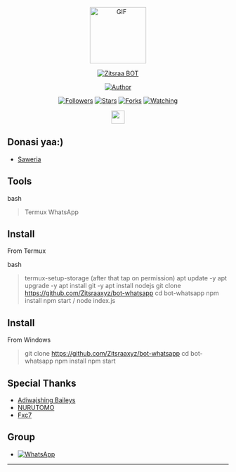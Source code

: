 <p align="center">
<img src="https://media.giphy.com/media/FeVg8ViEczcxG/giphy.gif" alt="GIF" width="128" height="128"/>
</p>
<p align="center">
<a href="#"><img title="Zitsraa BOT" src="https://img.shields.io/badge/Zitsraa BOT-green?colorA=%23ff0000&colorB=%23017e40&style=for-the-badge"></a>
</p>
<p align="center">
<a href="https://github.com/Zitsraaxyz"><img title="Author" src="https://img.shields.io/badge/Author-Zitsraa-blue.svg?style=for-the-badge&logo=github"></a>
</p>
<p align="center">
<a href="https://github.com/Zitsraaaxyz/followers"><img title="Followers" src="https://img.shields.io/github/followers/Zitsraa?color=blue&style=flat-square"></a>
<a href="https://github.com/Zitsraaaxyz/megumikato2/stargazers/"><img title="Stars" src="https://img.shields.io/github/stars/Zitsraa/bot-wa?color=red&style=flat-square"></a>
<a href="https://github.com/Zitsraaxyz/megumikato2/network/members"><img title="Forks" src="https://img.shields.io/github/forks/Zitsraa/bot-wa?color=red&style=flat-square"></a>
<a href="https://github.com/Zitsraaxyz/megumikato2/watchers"><img title="Watching" src="https://img.shields.io/github/watchers/Zitsraa/bot-wa?label=Watchers&color=blue&style=flat-square"></a>
</p>
<p align='center'>
   <a href="https://instagram.com/__zitsraa"><img height="30" src="https://github.com/TobyG74/TobyG74/blob/main/instagram.jpg?raw=true"></a>
</P>




## Donasi yaa:)

* [Saweria](https://saweria.co/Zitsraa)


## Tools

bash
> Termux
> WhatsApp


## Install

From Termux

bash
> termux-setup-storage
(after that tap on permission)
> apt update -y
> apt upgrade -y
> apt install git -y
> apt install nodejs
> git clone https://github.com/Zitsraaxyz/bot-whatsapp
> cd bot-whatsapp
> npm install
> npm start / node index.js


## Install

From Windows

> git clone https://github.com/Zitsraaxyz/bot-whatsapp
> cd bot-whatsapp
> npm install
> npm start




## Special Thanks

* [Adiwajshing Baileys](https://github.com/adiwajshing/baileys)
* [NURUTOMO](https://github.com/nurutomo)
* [Fxc7](https://github.com/Fxc7)




## Group

* <a href="https://chat.whatsapp.com/GwGvfNDJ8pXIWHVzaFmaco"><img alt="WhatsApp" src="https://img.shields.io/badge/WhatsApp%20Group-25D366?style=for-the-badge&logo=whatsapp&logoColor=white"/></a>

---
